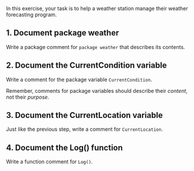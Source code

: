 In this exercise, your task is to help a weather station manage their weather forecasting program.

## 1. Document package weather

Write a package comment for `package weather` that describes its contents.

## 2. Document the CurrentCondition variable

Write a comment for the package variable `CurrentCondition`.

Remember, comments for package variables should describe their _content_, not their _purpose_.

## 3. Document the CurrentLocation variable

Just like the previous step, write a comment for `CurrentLocation`.

## 4. Document the Log() function

Write a function comment for `Log()`.
